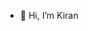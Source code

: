 - 👋 Hi, I’m Kiran


<!---
kewrikhan/kewrikhan is a ✨ special ✨ repository because its `README.md` (this file) appears on your GitHub profile.
You can click the Preview link to take a look at your changes.
--->
